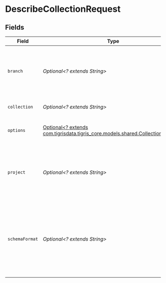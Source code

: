 # DescribeCollectionRequest


## Fields

| Field                                                                                                                      | Type                                                                                                                       | Required                                                                                                                   | Description                                                                                                                |
| -------------------------------------------------------------------------------------------------------------------------- | -------------------------------------------------------------------------------------------------------------------------- | -------------------------------------------------------------------------------------------------------------------------- | -------------------------------------------------------------------------------------------------------------------------- |
| `branch`                                                                                                                   | *Optional<? extends String>*                                                                                               | :heavy_minus_sign:                                                                                                         | Optionally specify a database branch name to perform operation on                                                          |
| `collection`                                                                                                               | *Optional<? extends String>*                                                                                               | :heavy_minus_sign:                                                                                                         | Name of the collection.                                                                                                    |
| `options`                                                                                                                  | [Optional<? extends com.tigrisdata.tigris_core.models.shared.CollectionOptions>](../../models/shared/CollectionOptions.md) | :heavy_minus_sign:                                                                                                         | Collection requests modifying options.                                                                                     |
| `project`                                                                                                                  | *Optional<? extends String>*                                                                                               | :heavy_minus_sign:                                                                                                         | Project name whose db is under target to get description of its collection.                                                |
| `schemaFormat`                                                                                                             | *Optional<? extends String>*                                                                                               | :heavy_minus_sign:                                                                                                         | Return schema in the requested format. Format can be JSON, Go, TypeScript, Java. Default is JSON.                          |